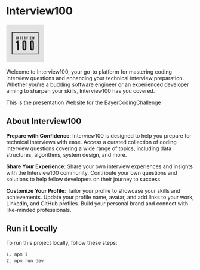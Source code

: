 # Interview100

<a href="https://bayer-coding-challenge.vercel.app/">
<img
  src="https://github.com/EKayatz/Intrerview100/blob/main/public/logo.jpeg"
  alt="Alt text"
  width="20%"
  style="display: inline-block; margin: 0 auto;"
  >
</a>

Welcome to Interview100, your go-to platform for mastering coding interview questions and enhancing your technical interview preparation. Whether you're a budding software engineer or an experienced developer aiming to sharpen your skills, Interview100 has you covered.

This is the presentation Website for the <Link href="https://github.com/EKayatz/Intrerview100">BayerCodingChallenge</Link>

## About Interview100

**Prepare with Confidence**: Interview100 is designed to help you prepare for technical interviews with ease. Access a curated collection of coding interview questions covering a wide range of topics, including data structures, algorithms, system design, and more.

**Share Your Experience**: Share your own interview experiences and insights with the Interview100 community. Contribute your own questions and solutions to help fellow developers on their journey to success.

**Customize Your Profile**: Tailor your profile to showcase your skills and achievements. Update your profile name, avatar, and add links to your work, LinkedIn, and GitHub profiles. Build your personal brand and connect with like-minded professionals.

## Run it Locally

To run this project locally, follow these steps:

```bash
1. npm i
2. npm run dev
```
